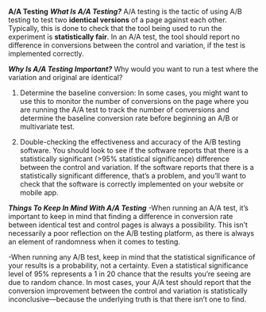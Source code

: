 **A/A Testing**
***What Is A/A Testing?***
A/A testing is the tactic of using A/B testing to test two __identical versions__ of a page against each other. Typically, this is done to check that the tool being used to run the experiment is __statistically fair__. In an A/A test, the tool should report no difference in conversions between the control and variation, if the test is implemented correctly.

***Why Is A/A Testing Important?***
Why would you want to run a test where the variation and original are identical?

1. Determine the baseline conversion: In some cases, you might want to use this to monitor the number of conversions on the page where you are running the A/A test to track the number of conversions and determine the baseline conversion rate before beginning an A/B or multivariate test.

2. Double-checking the effectiveness and accuracy of the A/B testing software. You should look to see if the software reports that there is a statistically significant (>95% statistical significance) difference between the control and variation. If the software reports that there is a statistically significant difference, that’s a problem, and you’ll want to check that the software is correctly implemented on your website or mobile app.

***Things To Keep In Mind With A/A Testing***
-When running an A/A test, it’s important to keep in mind that finding a difference in conversion rate between identical test and control pages is always a possibility. This isn’t necessarily a poor reflection on the A/B testing platform, as there is always an element of randomness when it comes to testing.

-When running any A/B test, keep in mind that the statistical significance of your results is a probability, not a certainty. Even a statistical significance level of 95% represents a 1 in 20 chance that the results you’re seeing are due to random chance. In most cases, your A/A test should report that the conversion improvement between the control and variation is statistically inconclusive—because the underlying truth is that there isn’t one to find.
